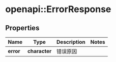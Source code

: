 # openapi::ErrorResponse


## Properties
Name | Type | Description | Notes
------------ | ------------- | ------------- | -------------
**error** | **character** | 错误原因 | 


